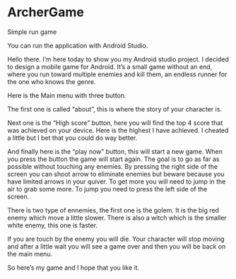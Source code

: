 # ArcherGame
Simple run game 

You can run the application with Android Studio.

Hello there. I’m here today to show you my Android studio project. I decided to design a mobile game for Android.  It’s a small game without an end, where you run toward multiple enemies and kill them, an endless runner for the one who knows the genre. 

Here is the Main menu with three button.

The first one is called “about”, this is where the story of your character is.

Next one is the “High score” button, here you will find the top 4 score that was achieved on your device. Here is the highest I have achieved. I cheated a little but I bet that you could do way better.

And finally here is the “play now” button, this will start a new game. When you press the button the game will start again.
The goal is to go as far as possible without touching any enemies. By pressing the right side of the screen you can shoot arrow to eliminate enemies but beware because you have limited arrows in your quiver. To get more you will need to jump in the air to grab some more. To jump you need to press the left side of the screen. 

There is two type of ennemies, the first one is the golem. It is the big red enemy  which move a little slower. There is also a witch which is the smaller white enemy, this one is faster.

If you are touch by the enemy you will die. Your character will stop moving and after a little wait you will see a game over and then you will be back on the main menu.

So here’s my game and I hope that you like it.
